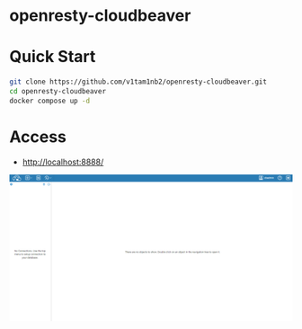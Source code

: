 # openresty-cloudbeaver

# Quick Start

```bash
git clone https://github.com/v1tam1nb2/openresty-cloudbeaver.git
cd openresty-cloudbeaver
docker compose up -d
```

# Access

- [http://localhost:8888/](http://localhost:8888/)

![home](./image/home.png)
